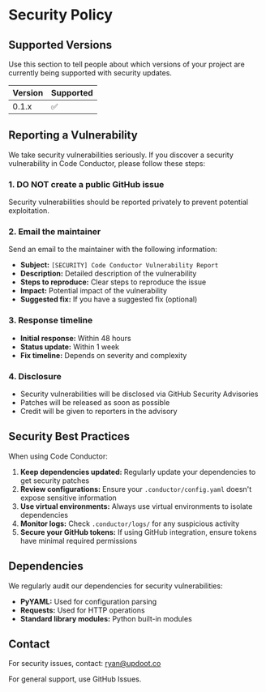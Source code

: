 # Security Policy

## Supported Versions

Use this section to tell people about which versions of your project are currently being supported with security updates.

| Version | Supported          |
| ------- | ------------------ |
| 0.1.x   | :white_check_mark: |

## Reporting a Vulnerability

We take security vulnerabilities seriously. If you discover a security vulnerability in Code Conductor, please follow these steps:

### 1. **DO NOT** create a public GitHub issue
Security vulnerabilities should be reported privately to prevent potential exploitation.

### 2. Email the maintainer
Send an email to the maintainer with the following information:
- **Subject:** `[SECURITY] Code Conductor Vulnerability Report`
- **Description:** Detailed description of the vulnerability
- **Steps to reproduce:** Clear steps to reproduce the issue
- **Impact:** Potential impact of the vulnerability
- **Suggested fix:** If you have a suggested fix (optional)

### 3. Response timeline
- **Initial response:** Within 48 hours
- **Status update:** Within 1 week
- **Fix timeline:** Depends on severity and complexity

### 4. Disclosure
- Security vulnerabilities will be disclosed via GitHub Security Advisories
- Patches will be released as soon as possible
- Credit will be given to reporters in the advisory

## Security Best Practices

When using Code Conductor:

1. **Keep dependencies updated:** Regularly update your dependencies to get security patches
2. **Review configurations:** Ensure your `.conductor/config.yaml` doesn't expose sensitive information
3. **Use virtual environments:** Always use virtual environments to isolate dependencies
4. **Monitor logs:** Check `.conductor/logs/` for any suspicious activity
5. **Secure your GitHub tokens:** If using GitHub integration, ensure tokens have minimal required permissions

## Dependencies

We regularly audit our dependencies for security vulnerabilities:

- **PyYAML:** Used for configuration parsing
- **Requests:** Used for HTTP operations
- **Standard library modules:** Python built-in modules

## Contact

For security issues, contact: ryan@updoot.co

For general support, use GitHub Issues. 